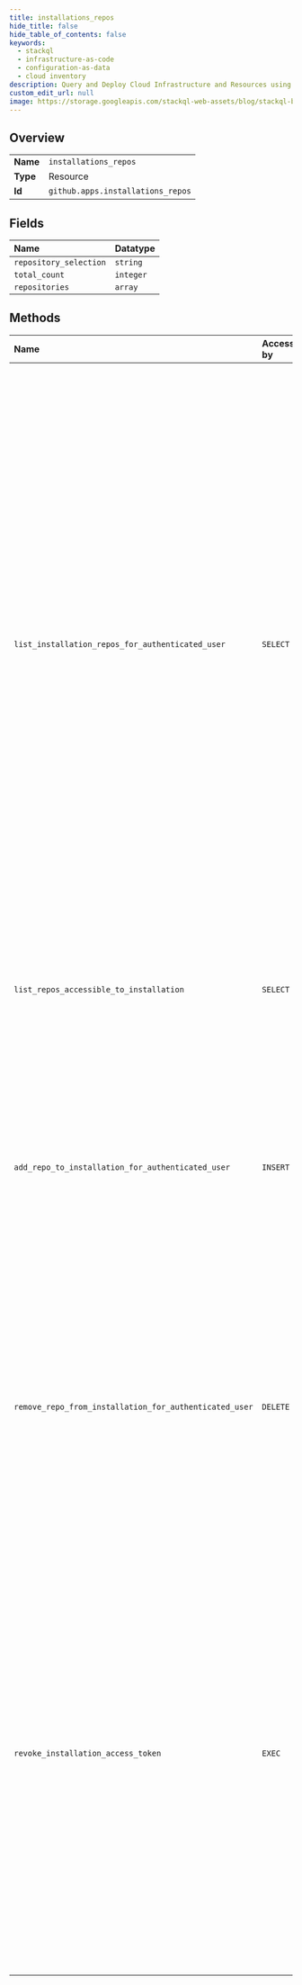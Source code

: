 ```yaml
---
title: installations_repos
hide_title: false
hide_table_of_contents: false
keywords:
  - stackql
  - infrastructure-as-code
  - configuration-as-data
  - cloud inventory
description: Query and Deploy Cloud Infrastructure and Resources using SQL
custom_edit_url: null
image: https://storage.googleapis.com/stackql-web-assets/blog/stackql-blog-post-featured-image.png
---
```

  
    

## Overview
<table><tbody>
<tr><td><b>Name</b></td><td><code>installations_repos</code></td></tr>
<tr><td><b>Type</b></td><td>Resource</td></tr>
<tr><td><b>Id</b></td><td><code>github.apps.installations_repos</code></td></tr>
</tbody></table>

## Fields
| Name | Datatype |
|:-----|:---------|
| `repository_selection` | `string` |
| `total_count` | `integer` |
| `repositories` | `array` |
## Methods
| Name | Accessible by | Required Params | Description |
|:-----|:--------------|:----------------|:------------|
| `list_installation_repos_for_authenticated_user` | `SELECT` | `installation_id` | List repositories that the authenticated user has explicit permission (`:read`, `:write`, or `:admin`) to access for an installation.<br /><br />The authenticated user has explicit permission to access repositories they own, repositories where they are a collaborator, and repositories that they can access through an organization membership.<br /><br />You must use a [user-to-server OAuth access token](https://docs.github.com/apps/building-github-apps/identifying-and-authorizing-users-for-github-apps/#identifying-users-on-your-site), created for a user who has authorized your GitHub App, to access this endpoint.<br /><br />The access the user has to each repository is included in the hash under the `permissions` key. |
| `list_repos_accessible_to_installation` | `SELECT` |  | List repositories that an app installation can access.<br /><br />You must use an [installation access token](https://docs.github.com/apps/building-github-apps/authenticating-with-github-apps/#authenticating-as-an-installation) to access this endpoint. |
| `add_repo_to_installation_for_authenticated_user` | `INSERT` | `installation_id, repository_id` | Add a single repository to an installation. The authenticated user must have admin access to the repository.<br /><br />You must use a personal access token (which you can create via the [command line](https://docs.github.com/github/authenticating-to-github/creating-a-personal-access-token) or [Basic Authentication](https://docs.github.com/rest/overview/other-authentication-methods#basic-authentication)) to access this endpoint. |
| `remove_repo_from_installation_for_authenticated_user` | `DELETE` | `installation_id, repository_id` | Remove a single repository from an installation. The authenticated user must have admin access to the repository.<br /><br />You must use a personal access token (which you can create via the [command line](https://docs.github.com/github/authenticating-to-github/creating-a-personal-access-token) or [Basic Authentication](https://docs.github.com/rest/overview/other-authentication-methods#basic-authentication)) to access this endpoint. |
| `revoke_installation_access_token` | `EXEC` |  | Revokes the installation token you're using to authenticate as an installation and access this endpoint.<br /><br />Once an installation token is revoked, the token is invalidated and cannot be used. Other endpoints that require the revoked installation token must have a new installation token to work. You can create a new token using the "[Create an installation access token for an app](https://docs.github.com/rest/reference/apps#create-an-installation-access-token-for-an-app)" endpoint.<br /><br />You must use an [installation access token](https://docs.github.com/apps/building-github-apps/authenticating-with-github-apps/#authenticating-as-an-installation) to access this endpoint. |
